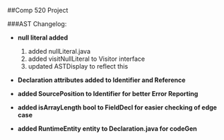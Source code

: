 ##Comp 520 Project

###AST Changelog:
- **null literal added**
	1. added nullLiteral.java
	2. added visitNullLiteral to Visitor interface
	3. updated ASTDisplay to reflect this
- **Declaration attributes added to Identifier and Reference**

- **added SourcePosition to Identifier for better Error Reporting**
- **added isArrayLength bool to FieldDecl for easier checking of edge case**
- **added RuntimeEntity entity to Declaration.java for codeGen**